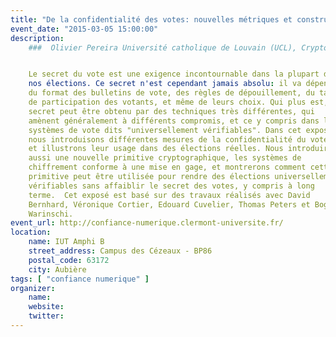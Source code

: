 ```yaml
---
title: "De la confidentialité des votes: nouvelles métriques et constructions"
event_date: "2015-03-05 15:00:00"
description:
    ###  Olivier Pereira Université catholique de Louvain (UCL), Crypto group 


    Le secret du vote est une exigence incontournable dans la plupart de
    nos élections. Ce secret n'est cependant jamais absolu: il va dépendre
    du format des bulletins de vote, des règles de dépouillement, du taux
    de participation des votants, et même de leurs choix. Qui plus est, ce
    secret peut être obtenu par des techniques très différentes, qui
    amènent généralement à différents compromis, et ce y compris dans les
    systèmes de vote dits "universellement vérifiables". Dans cet exposé,
    nous introduisons différentes mesures de la confidentialité du vote,
    et illustrons leur usage dans des élections réelles. Nous introduirons
    aussi une nouvelle primitive cryptographique, les systèmes de
    chiffrement conforme à une mise en gage, et montrerons comment cette
    primitive peut être utilisée pour rendre des élections universellement
    vérifiables sans affaiblir le secret des votes, y compris à long
    terme.  Cet exposé est basé sur des travaux réalisés avec David
    Bernhard, Véronique Cortier, Edouard Cuvelier, Thomas Peters et Bogdan
    Warinschi.
event_url: http://confiance-numerique.clermont-universite.fr/
location:
    name: IUT Amphi B
    street_address: Campus des Cézeaux - BP86
    postal_code: 63172
    city: Aubière
tags: [ "confiance numerique" ]
organizer:
    name:
    website:
    twitter:
---
```

